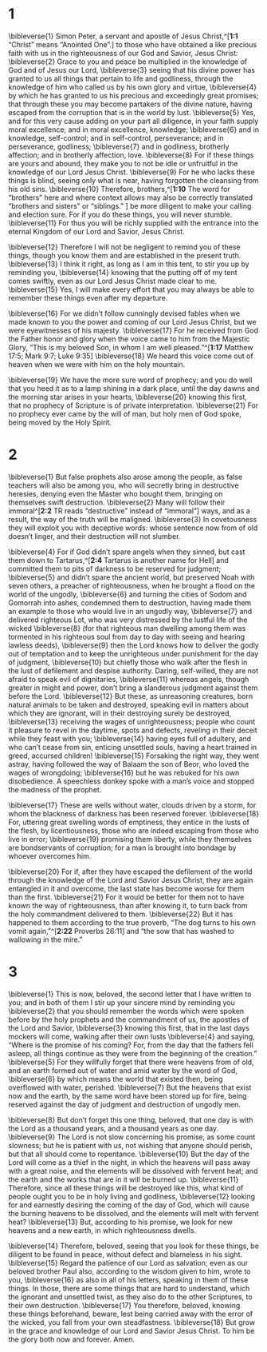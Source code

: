 # 1 
\bibleverse{1} Simon Peter, a servant and apostle of Jesus Christ,^[**1:1** “Christ” means “Anointed One”.] to those who have obtained a like precious faith with us in the righteousness of our God and Savior, Jesus Christ: \bibleverse{2} Grace to you and peace be multiplied in the knowledge of God and of Jesus our Lord, \bibleverse{3} seeing that his divine power has granted to us all things that pertain to life and godliness, through the knowledge of him who called us by his own glory and virtue, \bibleverse{4} by which he has granted to us his precious and exceedingly great promises; that through these you may become partakers of the divine nature, having escaped from the corruption that is in the world by lust. \bibleverse{5} Yes, and for this very cause adding on your part all diligence, in your faith supply moral excellence; and in moral excellence, knowledge; \bibleverse{6} and in knowledge, self-control; and in self-control, perseverance; and in perseverance, godliness; \bibleverse{7} and in godliness, brotherly affection; and in brotherly affection, love. \bibleverse{8} For if these things are yours and abound, they make you to not be idle or unfruitful in the knowledge of our Lord Jesus Christ. \bibleverse{9} For he who lacks these things is blind, seeing only what is near, having forgotten the cleansing from his old sins. \bibleverse{10} Therefore, brothers,^[**1:10** The word for “brothers” here and where context allows may also be correctly translated “brothers and sisters” or “siblings.” ] be more diligent to make your calling and election sure. For if you do these things, you will never stumble. \bibleverse{11} For thus you will be richly supplied with the entrance into the eternal Kingdom of our Lord and Savior, Jesus Christ. 
 

\bibleverse{12} Therefore I will not be negligent to remind you of these things, though you know them and are established in the present truth. \bibleverse{13} I think it right, as long as I am in this tent, to stir you up by reminding you, \bibleverse{14} knowing that the putting off of my tent comes swiftly, even as our Lord Jesus Christ made clear to me. \bibleverse{15} Yes, I will make every effort that you may always be able to remember these things even after my departure. 

\bibleverse{16} For we didn’t follow cunningly devised fables when we made known to you the power and coming of our Lord Jesus Christ, but we were eyewitnesses of his majesty. \bibleverse{17} For he received from God the Father honor and glory when the voice came to him from the Majestic Glory, “This is my beloved Son, in whom I am well pleased.”^[**1:17** Matthew 17:5; Mark 9:7; Luke 9:35] \bibleverse{18} We heard this voice come out of heaven when we were with him on the holy mountain. 


\bibleverse{19} We have the more sure word of prophecy; and you do well that you heed it as to a lamp shining in a dark place, until the day dawns and the morning star arises in your hearts, \bibleverse{20} knowing this first, that no prophecy of Scripture is of private interpretation. \bibleverse{21} For no prophecy ever came by the will of man, but holy men of God spoke, being moved by the Holy Spirit. 

# 2 
\bibleverse{1} But false prophets also arose among the people, as false teachers will also be among you, who will secretly bring in destructive heresies, denying even the Master who bought them, bringing on themselves swift destruction. \bibleverse{2} Many will follow their immoral^[**2:2** TR reads “destructive” instead of “immoral”] ways, and as a result, the way of the truth will be maligned. \bibleverse{3} In covetousness they will exploit you with deceptive words: whose sentence now from of old doesn’t linger, and their destruction will not slumber. 


\bibleverse{4} For if God didn’t spare angels when they sinned, but cast them down to Tartarus,^[**2:4** Tartarus is another name for Hell] and committed them to pits of darkness to be reserved for judgment; \bibleverse{5} and didn’t spare the ancient world, but preserved Noah with seven others, a preacher of righteousness, when he brought a flood on the world of the ungodly, \bibleverse{6} and turning the cities of Sodom and Gomorrah into ashes, condemned them to destruction, having made them an example to those who would live in an ungodly way, \bibleverse{7} and delivered righteous Lot, who was very distressed by the lustful life of the wicked \bibleverse{8} (for that righteous man dwelling among them was tormented in his righteous soul from day to day with seeing and hearing lawless deeds), \bibleverse{9} then the Lord knows how to deliver the godly out of temptation and to keep the unrighteous under punishment for the day of judgment, \bibleverse{10} but chiefly those who walk after the flesh in the lust of defilement and despise authority. Daring, self-willed, they are not afraid to speak evil of dignitaries, \bibleverse{11} whereas angels, though greater in might and power, don’t bring a slanderous judgment against them before the Lord. \bibleverse{12} But these, as unreasoning creatures, born natural animals to be taken and destroyed, speaking evil in matters about which they are ignorant, will in their destroying surely be destroyed, \bibleverse{13} receiving the wages of unrighteousness; people who count it pleasure to revel in the daytime, spots and defects, reveling in their deceit while they feast with you; \bibleverse{14} having eyes full of adultery, and who can’t cease from sin, enticing unsettled souls, having a heart trained in greed, accursed children! \bibleverse{15} Forsaking the right way, they went astray, having followed the way of Balaam the son of Beor, who loved the wages of wrongdoing; \bibleverse{16} but he was rebuked for his own disobedience. A speechless donkey spoke with a man’s voice and stopped the madness of the prophet. 


\bibleverse{17} These are wells without water, clouds driven by a storm, for whom the blackness of darkness has been reserved forever. \bibleverse{18} For, uttering great swelling words of emptiness, they entice in the lusts of the flesh, by licentiousness, those who are indeed escaping from those who live in error; \bibleverse{19} promising them liberty, while they themselves are bondservants of corruption; for a man is brought into bondage by whoever overcomes him. 

\bibleverse{20} For if, after they have escaped the defilement of the world through the knowledge of the Lord and Savior Jesus Christ, they are again entangled in it and overcome, the last state has become worse for them than the first. \bibleverse{21} For it would be better for them not to have known the way of righteousness, than after knowing it, to turn back from the holy commandment delivered to them. \bibleverse{22} But it has happened to them according to the true proverb, “The dog turns to his own vomit again,”^[**2:22** Proverbs 26:11] and “the sow that has washed to wallowing in the mire.”
 

# 3 
\bibleverse{1} This is now, beloved, the second letter that I have written to you; and in both of them I stir up your sincere mind by reminding you \bibleverse{2} that you should remember the words which were spoken before by the holy prophets and the commandment of us, the apostles of the Lord and Savior, \bibleverse{3} knowing this first, that in the last days mockers will come, walking after their own lusts \bibleverse{4} and saying, “Where is the promise of his coming? For, from the day that the fathers fell asleep, all things continue as they were from the beginning of the creation.” \bibleverse{5} For they willfully forget that there were heavens from of old, and an earth formed out of water and amid water by the word of God, \bibleverse{6} by which means the world that existed then, being overflowed with water, perished. \bibleverse{7} But the heavens that exist now and the earth, by the same word have been stored up for fire, being reserved against the day of judgment and destruction of ungodly men. 

\bibleverse{8} But don’t forget this one thing, beloved, that one day is with the Lord as a thousand years, and a thousand years as one day. \bibleverse{9} The Lord is not slow concerning his promise, as some count slowness; but he is patient with us, not wishing that anyone should perish, but that all should come to repentance. \bibleverse{10} But the day of the Lord will come as a thief in the night, in which the heavens will pass away with a great noise, and the elements will be dissolved with fervent heat; and the earth and the works that are in it will be burned up. \bibleverse{11} Therefore, since all these things will be destroyed like this, what kind of people ought you to be in holy living and godliness, \bibleverse{12} looking for and earnestly desiring the coming of the day of God, which will cause the burning heavens to be dissolved, and the elements will melt with fervent heat? \bibleverse{13} But, according to his promise, we look for new heavens and a new earth, in which righteousness dwells. 

\bibleverse{14} Therefore, beloved, seeing that you look for these things, be diligent to be found in peace, without defect and blameless in his sight. \bibleverse{15} Regard the patience of our Lord as salvation; even as our beloved brother Paul also, according to the wisdom given to him, wrote to you, \bibleverse{16} as also in all of his letters, speaking in them of these things. In those, there are some things that are hard to understand, which the ignorant and unsettled twist, as they also do to the other Scriptures, to their own destruction. \bibleverse{17} You therefore, beloved, knowing these things beforehand, beware, lest being carried away with the error of the wicked, you fall from your own steadfastness. \bibleverse{18} But grow in the grace and knowledge of our Lord and Savior Jesus Christ. To him be the glory both now and forever. Amen. 